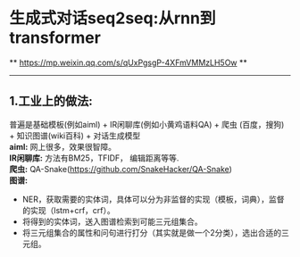 # 生成式对话seq2seq:从rnn到transformer
** https://mp.weixin.qq.com/s/qUxPgsgP-4XFmVMMzLH5Ow **

---

## 1.工业上的做法: 
普遍是基础模板(例如aiml) + IR闲聊库(例如小黄鸡语料QA) + 爬虫 (百度，搜狗) + 知识图谱(wiki百科) + 对话生成模型  
**aiml:**  网上很多，效果很智障。  
**IR闲聊库:** 方法有BM25，TFIDF， 编辑距离等等.  
**爬虫:** QA-Snake(https://github.com/SnakeHacker/QA-Snake)  
**图谱:**  
- NER，获取需要的实体词，具体可以分为非监督的实现（模板，词典），监督的实现（lstm+crf，crf）。
- 将得到的实体词，送入图谱检索到可能三元组集合。
- 将三元组集合的属性和问句进行打分（其实就是做一个2分类），选出合适的三元组。
